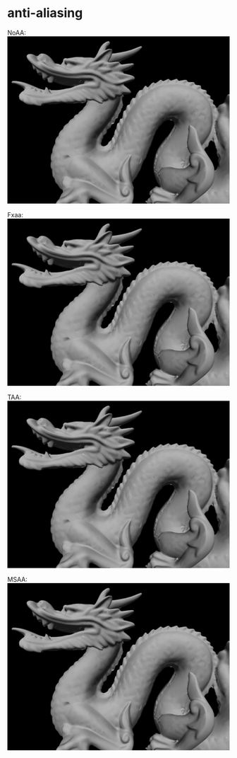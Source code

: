 # anti-aliasing

NoAA:  
![image](https://github.com/hipiPan/anti-aliasing/blob/main/screenshots/no_aa.png)

Fxaa:  
![image](https://github.com/hipiPan/anti-aliasing/blob/main/screenshots/fxaa.png)

TAA:  
![image](https://github.com/hipiPan/anti-aliasing/blob/main/screenshots/taa.png)

MSAA:  
![image](https://github.com/hipiPan/anti-aliasing/blob/main/screenshots/msaa.png)